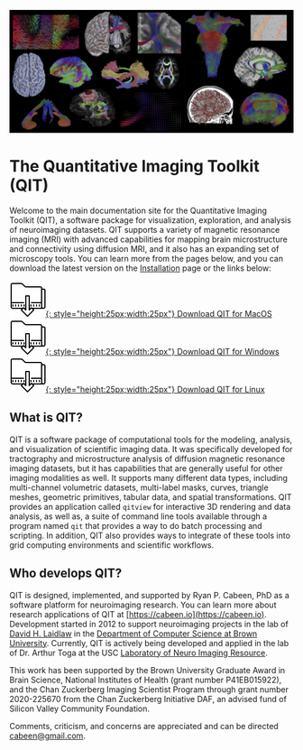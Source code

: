 
![Splash](images/splash.jpg)

# The Quantitative Imaging Toolkit (QIT)

Welcome to the main documentation site for the Quantitative Imaging Toolkit
(QIT), a software package for visualization, exploration, and analysis of
neuroimaging datasets. QIT supports a variety of magnetic resonance imaging
(MRI) with advanced capabilities for mapping brain microstructure and
connectivity using diffusion MRI, and it also has an expanding set of
microscopy tools. You can learn more from the pages below, and you can download
the latest version on the [Installation](install.md) page or the links below:

[![Download](images/download-icon.png){: style="height:25px;width:25px"} Download QIT for MacOS](https://github.com/cabeen/qit/releases/download/latest/qit-build-mac-latest.zip)
&nbsp;
&nbsp;
[![Download](images/download-icon.png){: style="height:25px;width:25px"} Download QIT for Windows](https://github.com/cabeen/qit/releases/download/latest/qit-build-win-latest.zip) 
&nbsp;
&nbsp;
[![Download](images/download-icon.png){: style="height:25px;width:25px"} Download QIT for Linux](https://github.com/cabeen/qit/releases/download/latest/qit-build-linux-latest.zip)

## What is QIT? 

QIT is a software package of computational tools for the modeling, analysis,
and visualization of scientific imaging data.  It was specifically developed
for tractography and microstructure analysis of diffusion magnetic resonance
imaging datasets, but it has capabilities that are generally useful for other
imaging modalities as well.  It supports many different data types, including
multi-channel volumetric datasets, multi-label masks, curves, triangle meshes,
geometric primitives, tabular data, and spatial transformations.  QIT provides
an application called `qitview` for interactive 3D rendering and data analysis,
as well as, a suite of command line tools available through a program named
`qit` that provides a way to do batch processing and scripting.  In addition,
QIT also provides ways to integrate of these tools into grid computing
environments and scientific workflows.

## Who develops QIT?

QIT is designed, implemented, and supported by Ryan P. Cabeen, PhD as a
software platform for neuroimaging research.  You can learn more about
research applications of QIT at [https://cabeen.io](https://cabeen.io).
Development started in 2012 to support neuroimaging projects in the lab of
[David H. Laidlaw](http://cs.brown.edu/people/dhl/) in the [Department of
Computer Science at Brown University](http://cs.brown.edu).  Currently, QIT
is actively being developed and applied in the lab of Dr. Arthur Toga at the
USC [Laboratory of Neuro Imaging Resource](http://resource.loni.usc.edu/).

This work has been supported by the Brown University Graduate Award in Brain
Science,  National Institutes of Health (grant number P41EB015922), and the
Chan Zuckerberg Imaging Scientist Program through grant number 2020-225670
from the Chan Zuckerberg Initiative DAF, an advised fund of Silicon Valley
Community Foundation. 

Comments, criticism, and concerns are appreciated and can be directed
[cabeen@gmail.com](mailto:cabeen@gmail.com).

